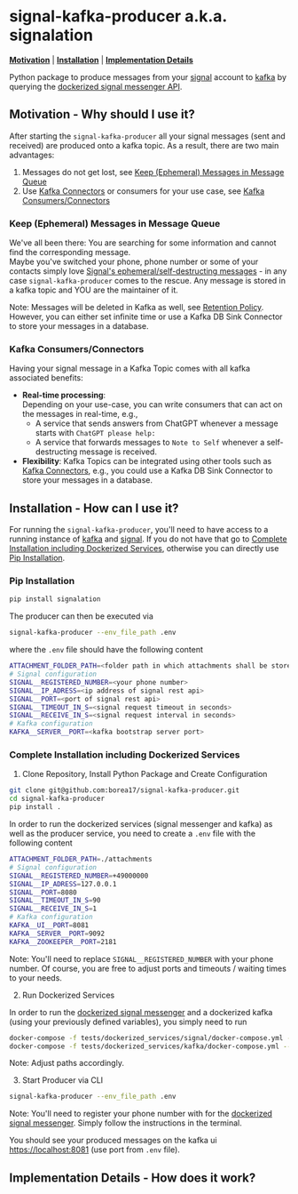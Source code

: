 # signal-kafka-producer a.k.a. signalation

**[Motivation](https://github.com/borea17/signal-kafka-producer#motivation---why-should-i-use-it)** | **[Installation](https://github.com/borea17/signal-kafka-producer#installation---how-can-i-use-it)** | **[Implementation Details](https://github.com/borea17/signal-kafka-producer#implementation-details---how-does-it-work)**

Python package to produce messages from your [signal](https://signal.org/) account to [kafka](https://kafka.apache.org/)
by querying the [dockerized signal messenger API](https://github.com/bbernhard/signal-cli-rest-api).

## Motivation - Why should I use it?

After starting the `signal-kafka-producer` all your signal messages (sent and received) are produced onto a kafka topic.
As a result, there are two main advantages:

1. Messages do not get lost, see [Keep (Ephemeral) Messages in Message Queue](https://github.com/borea17/signal-kafka-producer#keep-ephemeral-messages-in-message-queue)
2. Use [Kafka Connectors](https://docs.confluent.io/kafka-connectors/self-managed/kafka_connectors.html) or consumers for your use case, see [Kafka Consumers/Connectors](https://github.com/borea17/signal-kafka-producer#kafka-consumersconnectors)

### Keep (Ephemeral) Messages in Message Queue

We've all been there: You are searching for some information and cannot find the corresponding message.  
Maybe you've switched your phone, phone number or some of your contacts simply love [Signal's ephemeral/self-destructing messages](https://signal.org/blog/disappearing-by-default/) - in any case `signal-kafka-producer` comes to the rescue. Any message is stored
in a kafka topic and YOU are the maintainer of it.

Note: Messages will be deleted in Kafka as well, see [Retention Policy](https://www.conduktor.io/kafka/kafka-topic-configuration-log-retention/).
However, you can either set infinite time or use a Kafka DB Sink Connector to store your messages in a database.

### Kafka Consumers/Connectors

Having your signal message in a Kafka Topic comes with all kafka associated benefits:

- **Real-time processing**:  
  Depending on your use-case, you can write consumers that can act on the messages in real-time, e.g.,
  - A service that sends answers from ChatGPT whenever a message starts with `ChatGPT please help:`
  - A service that forwards messages to `Note to Self` whenever a self-destructing message is received.
- **Flexibility**:
  Kafka Topics can be integrated using other tools such as
  [Kafka Connectors](https://docs.confluent.io/kafka-connectors/self-managed/kafka_connectors.html), e.g.,
  you could use a Kafka DB Sink Connector to store your messages in a database.

## Installation - How can I use it?

For running the `signal-kafka-producer`, you'll need to have access to a running instance of [kafka](https://kafka.apache.org/)
and [signal](https://github.com/bbernhard/signal-cli-rest-api). If you do not have that go to
[Complete Installation including Dockerized Services](https://github.com/borea17/signal-kafka-producer#complete-installation-including-dockerized-services),
otherwise you can directly use [Pip Installation](https://github.com/borea17/signal-kafka-producer#pip-installation).

### Pip Installation

```bash
pip install signalation
```

The producer can then be executed via

```bash
signal-kafka-producer --env_file_path .env
```

where the `.env` file should have the following content

```bash
ATTACHMENT_FOLDER_PATH=<folder path in which attachments shall be stored>
# Signal configuration
SIGNAL__REGISTERED_NUMBER=<your phone number>
SIGNAL__IP_ADRESS=<ip address of signal rest api>
SIGNAL__PORT=<port of signal rest api>
SIGNAL__TIMEOUT_IN_S=<signal request timeout in seconds>
SIGNAL__RECEIVE_IN_S=<signal request interval in seconds>
# Kafka configuration
KAFKA__SERVER__PORT=<kafka bootstrap server port>
```

### Complete Installation including Dockerized Services

1. Clone Repository, Install Python Package and Create Configuration

```bash
git clone git@github.com:borea17/signal-kafka-producer.git
cd signal-kafka-producer
pip install .
```

In order to run the dockerized services (signal messenger and kafka) as well as the producer service,
you need to create a `.env` file with the following content

```bash
ATTACHMENT_FOLDER_PATH=./attachments
# Signal configuration
SIGNAL__REGISTERED_NUMBER=+49000000
SIGNAL__IP_ADRESS=127.0.0.1
SIGNAL__PORT=8080
SIGNAL__TIMEOUT_IN_S=90
SIGNAL__RECEIVE_IN_S=1
# Kafka configuration
KAFKA__UI__PORT=8081
KAFKA__SERVER__PORT=9092
KAFKA__ZOOKEEPER__PORT=2181
```

Note: You'll need to replace `SIGNAL__REGISTERED_NUMBER` with your phone number. Of course, you are free to adjust
ports and timeouts / waiting times to your needs.

2. Run Dockerized Services

In order to run the [dockerized signal messenger](https://github.com/bbernhard/signal-cli-rest-api) and a dockerized kafka
(using your previously defined variables), you simply need to run

```bash
docker-compose -f tests/dockerized_services/signal/docker-compose.yml --env-file .env up -d
docker-compose -f tests/dockerized_services/kafka/docker-compose.yml --env-file .env up -d
```

Note: Adjust paths accordingly.

3. Start Producer via CLI

```bash
signal-kafka-producer --env_file_path .env
```

Note: You'll need to register your phone number with for the
[dockerized signal messenger](https://github.com/bbernhard/signal-cli-rest-api). Simply follow the instructions
in the terminal.

You should see your produced messages on the kafka ui [https://localhost:8081](https://localhost:8081)
(use port from `.env` file).

## Implementation Details - How does it work?
